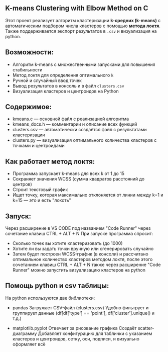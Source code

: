 ## K-means Clustering with Elbow Method on C

Этот проект реализует алгоритм кластеризации **k-средних (k-means)** с автоматическим подбором числа кластеров с помощью **метода локтя**. Также поддерживается экспорт результатов в `.csv` и визуализация на python.

## Возможности:

- Алгоритм k-means с множественными запусками для повышения стабильности
- Метод локтя для определения оптимального `k`
- Ручной и случайный ввод точек
- Вывод результатов в консоль и в файл `clusters.csv`
- Визуализация кластеров и центроидов на Python

## Содержимое:
- kmeans.c — основной файл с реализацией алгоритма
- kmeans_docs.h — комментарии и описание всех функций      
- clusters.csv — автоматически создаётся файл с результатами кластеризации
- clusters.py — визуализация оптимального количества кластеров с точками и центроидами

## Как работает метод локтя:
- Программа запускает k-means для всех k от 1 до 15
- Сохраняет значения WCSS (сумма квадратов расстояний до центров)
- Строит текстовый график
- Ищет точку, которая максимально отклоняется от линии между k=1 и k=15 — это и есть "локоть"

## Запуск:
Через расширение в VS CODE под названием "Code Runner" через сочетание клавиш CTRL + ALT + N
При запуске программа спросит:
- Сколько точек вы хотите кластеризовать (до 1000)
- Хотите ли вы задать точки вручную или сгенерировать случайно
- Затем будет построен WCSS-график (в консоли) и рассчитано оптимальное количество кластеров методом локтя, после этого сочетанием клавиш CTRL + ALT + N также через расширение "Code Runner" можно запустить визуализацию кластеров на python

## Помощь python и csv таблицы:
На python используются две библиотеки:
- pandas
Загружает CSV-файл (clusters.csv)
Удобно фильтрует и группирует данные (df[df['type'] == 'point'], df['cluster'].unique() и т.д.)

- matplotlib.pyplot
Отвечает за рисование графика
Создаёт scatter-диаграмму
Добавляет конфигурацию для таблички с указанием кластеров и центроидов, сетку, оси, подписи, и визуально оформляет всё




